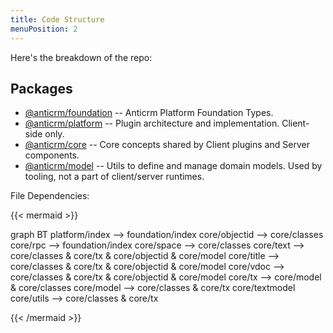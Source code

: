 ```yaml
---
title: Code Structure
menuPosition: 2
---
```


Here's the breakdown of the repo:

## Packages
* [@anticrm/foundation](/apis/foundation) -- Anticrm Platform Foundation Types.
* [@anticrm/platform](/apis/platform) -- Plugin architecture and implementation. Client-side only.
* [@anticrm/core](/apis/core) -- Core concepts shared by Client plugins and Server components.
* [@anticrm/model](/apis/model) -- Utils to define and manage domain models. Used by tooling, not a part of client/server runtimes.

File Dependencies:

{{< mermaid >}}

graph BT
    platform/index --> foundation/index
    core/objectid --> core/classes
    core/rpc --> foundation/index
    core/space --> core/classes
    core/text --> core/classes & core/tx & core/objectid & core/model
    core/title --> core/classes & core/tx & core/objectid & core/model
    core/vdoc --> core/classes & core/tx & core/objectid & core/model
    core/tx --> core/model & core/classes
    core/model --> core/classes & core/tx
    core/textmodel
    core/utils --> core/classes & core/tx

{{< /mermaid >}}

